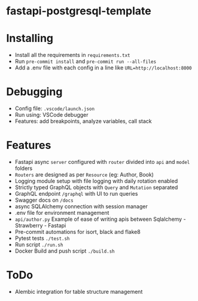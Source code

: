 # fastapi-postgresql-template

# Installing
- Install all the requirements in `requirements.txt`
- Run `pre-commit install` and `pre-commit run --all-files`
- Add a .env file with each config in a line like `URL=http://localhost:8000`

# Debugging
- Config file: `.vscode/launch.json`
- Run using: VSCode debugger
- Features: add breakpoints, analyze variables, call stack

# Features
- Fastapi async `server` configured with `router` divided into `api` and `model` folders
- `Routers` are designed as per `Resource` (eg: Author, Book)
- Logging module setup with file logging with daily rotation enabled
- Strictly typed GraphQL objects with `Query` and `Mutation` separated
- GraphQL endpoint `/graphql` with UI to run queries
- Swagger docs on `/docs`
- async SQLAlchemy connection with session manager
- .env file for environment management
- `api/author.py` Example of ease of writing apis between Sqlalchemy - Strawberry - Fastapi
- Pre-commit automations for isort, black and flake8
- Pytest tests `./test.sh`
- Run script `./run.sh`
- Docker Build and push script `./build.sh`

# ToDo
- Alembic integration for table structure management